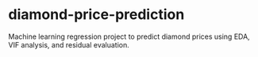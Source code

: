 # diamond-price-prediction
Machine learning regression project to predict diamond prices using EDA, VIF analysis, and residual evaluation.
